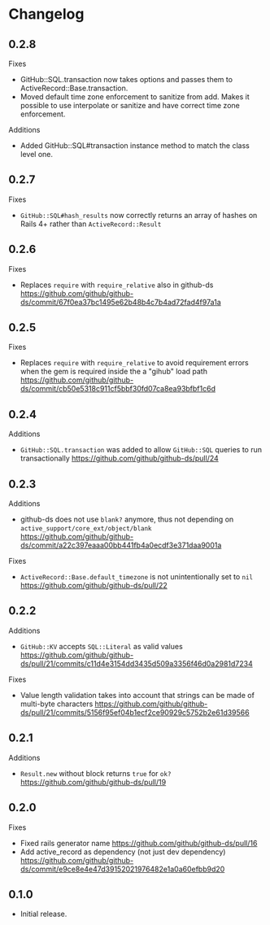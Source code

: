 # Changelog

## 0.2.8

Fixes

* GitHub::SQL.transaction now takes options and passes them to ActiveRecord::Base.transaction.
* Moved default time zone enforcement to sanitize from add. Makes it possible to use interpolate or sanitize and have correct time zone enforcement.

Additions

* Added GitHub::SQL#transaction instance method to match the class level one.

## 0.2.7

Fixes

* `GitHub::SQL#hash_results` now correctly returns an array of hashes on Rails 4+ rather than `ActiveRecord::Result`

## 0.2.6

Fixes

* Replaces `require` with `require_relative` also in github-ds https://github.com/github/github-ds/commit/67f0ea37bc1495e62b48b4c7b4ad72fad4f97a1a

## 0.2.5

Fixes

* Replaces `require` with `require_relative` to avoid requirement errors
when the gem is required inside the a "gihub" load path https://github.com/github/github-ds/commit/cb50e5318c911cf5bbf30fd07ca8ea93bfbf1c6d

## 0.2.4

Additions

* `GitHub::SQL.transaction` was added to allow `GitHub::SQL` queries to run transactionally https://github.com/github/github-ds/pull/24

## 0.2.3

Additions

* github-ds does not use `blank?` anymore, thus not depending on `active_support/core_ext/object/blank` https://github.com/github/github-ds/commit/a22c397eaaa00bb441fb4a0ecdf3e371daa9001a

Fixes

* `ActiveRecord::Base.default_timezone` is not unintentionally set to `nil` https://github.com/github/github-ds/pull/22

## 0.2.2

Additions

* `GitHub::KV` accepts `SQL::Literal` as valid values https://github.com/github/github-ds/pull/21/commits/c11d4e3154dd3435d509a3356f46d0a2981d7234

Fixes

* Value length validation takes into account that strings can be made of multi-byte characters https://github.com/github/github-ds/pull/21/commits/5156f95ef04b1ecf2ce90929c5752b2e61d39566

## 0.2.1

Additions

* `Result.new` without block returns `true` for `ok?` https://github.com/github/github-ds/pull/19

## 0.2.0

Fixes

* Fixed rails generator name https://github.com/github/github-ds/pull/16
* Add active_record as dependency (not just dev dependency) https://github.com/github/github-ds/commit/e9ce8e4e47d39152021976482e1a0a60efbb9d20

## 0.1.0

* Initial release.
